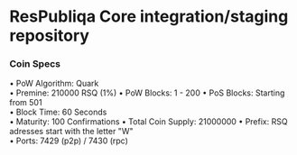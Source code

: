 ResPubliqa Core integration/staging repository
=====================================

### Coin Specs

• PoW Algorithm: Quark  
• Premine: 210000 RSQ (1%) 
• PoW Blocks: 1 - 200 
• PoS Blocks: Starting from 501  
• Block Time: 60 Seconds    
• Maturity: 100 Confirmations 
• Total Coin Supply: 21000000 
• Prefix: RSQ adresses start with the letter "W"  
• Ports: 7429 (p2p) / 7430 (rpc)
